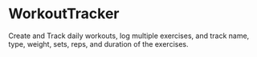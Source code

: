 # WorkoutTracker
Create and Track daily workouts, log multiple exercises, and track name, type, weight, sets, reps, and duration of the exercises.
